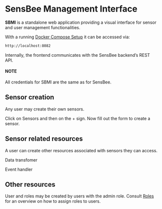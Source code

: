 <a id="sbmi"></a>

# SensBee Management Interface

**SBMI** is a standalone web application providing a visual interface for sensor and user management functionalities.

With a running [Docker Compose Setup](../developer-guide/docker.md#docker) it can be accessed via:

```default
http://localhost:8082
```

Internally, the frontend communicates with the SensBee backend’s REST API.

#### NOTE
All credentials for SBMI are the same as for SensBee.

## Sensor creation

Any user may create their own sensors.

Click on Sensors and then on the + sign. Now fill out the form to create a sensor.

## Sensor related resources

A user can create other resources associated with sensors they can access.

Data transfomer

Event handler

## Other resources

User and roles may be created by users with the admin role. Consult [Roles](../references/roles.md#ref-roles) for an overview on how to assign roles to users.
